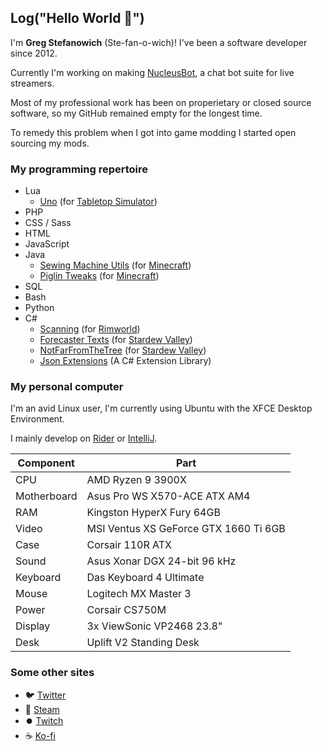 ## Log("Hello World 🥳")

I'm **Greg Stefanowich** (Ste-fan-o-wich)! I've been a software developer since 2012.

Currently I'm working on making [NucleusBot](https://www.nucleus.bot), a chat bot suite for live streamers.

Most of my professional work has been on properietary or closed source software, so my GitHub remained empty for the longest time.

To remedy this problem when I got into game modding I started open sourcing my mods.

### My programming repertoire
- Lua
  - [Uno](https://github.com/GStefanowich/TTS-Uno) (for [Tabletop Simulator](https://store.steampowered.com/app/286160))
- PHP
- CSS / Sass
- HTML
- JavaScript
- Java
  - [Sewing Machine Utils](https://github.com/GStefanowich/MC-Server-Protection) (for [Minecraft](https://www.minecraft.net/))
  - [Piglin Tweaks](https://github.com/GStefanowich/MC-Nether-Mod) (for [Minecraft](https://www.minecraft.net/))
- SQL
- Bash
- Python
- C#
  - [Scanning](https://github.com/GStefanowich/RW-Scanning) (for [Rimworld](https://store.steampowered.com/app/294100))
  - [Forecaster Texts](https://github.com/GStefanowich/SDV-Forecaster) (for [Stardew Valley](https://store.steampowered.com/app/413150))
  - [NotFarFromTheTree](https://github.com/GStefanowich/SDV-NFFTT) (for [Stardew Valley](https://store.steampowered.com/app/413150))
  - [Json Extensions](https://github.com/GStefanowich/json-extensions) (A C# Extension Library)

### My personal computer

I'm an avid Linux user, I'm currently using Ubuntu with the XFCE Desktop Environment.

I mainly develop on [Rider](https://www.jetbrains.com/rider/) or [IntelliJ](https://www.jetbrains.com/idea/).

|Component|Part|
|--|--|
|CPU|AMD Ryzen 9 3900X|
|Motherboard|Asus Pro WS X570-ACE ATX AM4|
|RAM|Kingston HyperX Fury 64GB|
|Video|MSI Ventus XS GeForce GTX 1660 Ti 6GB|
|Case|Corsair 110R ATX|
|Sound|Asus Xonar DGX 24-bit 96 kHz|
|Keyboard|Das Keyboard 4 Ultimate|
|Mouse|Logitech MX Master 3|
|Power|Corsair CS750M|
|Display|3x ViewSonic VP2468 23.8"|
|Desk|Uplift V2 Standing Desk|

### Some other sites
- 🐦 [Twitter](https://twitter.com/GStefanowich)
- 💨 [Steam](https://steamcommunity.com/id/theelm/)
- ⏺️ [Twitch](https://www.twitch.tv/TheElm)
- ☕ [Ko-fi](https://ko-fi.com/theelm)
